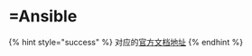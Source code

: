 # =Ansible

{% hint style="success" %}
对应的[官方文档地址](https://bitwarden.com/help/ansible-integration/)
{% endhint %}
